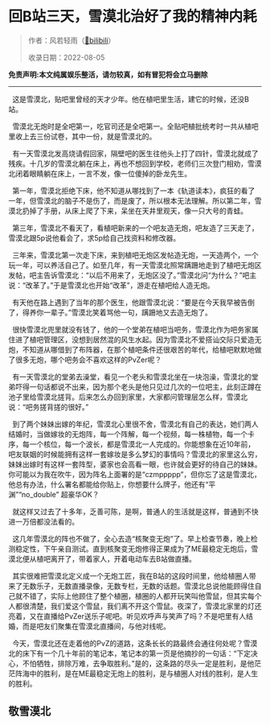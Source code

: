 # 回B站三天，雪漠北治好了我的精神内耗

> 作者：风若轻雨（[🔗bilibili](https://www.bilibili.com/read/cv17898916)）
>
> 收录日期：2022-08-05

**免责声明:本文纯属娱乐整活，请勿较真，如有冒犯将会立马删除**

---
  这是雪漠北，贴吧里曾经的天才少年。他在植吧里生活，建它的时候，还没B站。

  雪漠北无炮时是全吧第一，吃官司还是全吧第一。全贴吧植批统考时一共从植吧里收上去三份试卷，其中一份，就是雪漠北的。

  有一天雪漠北发高烧请假回家，隔壁吧的医生往他头上打了四针，雪漠北就成了残疾。十几岁的雪漠北躺在床上，再也不想回到学校，老师们三次登门相劝，雪漠北闭着眼睛躺在床上，一言不发，像一位傻掉的卧龙先生。

  第一年，雪漠北拒绝下床，他不知道从哪找到了一本《轨道读本》，疯狂的看了一年，但雪漠北的脑子不是伤了，而是废了，所以根本无法理解。所以第二年，雪漠北扔掉了手册，从床上爬了下来，呆坐在天井里观天，像一只大号的青蛙。

  第三年，雪漠北不看天了，看植吧新来的一个吧友造无炮，吧友造了三天走了，雪漠北跟5p说他看会了，求5p给自己找资料和修改器。

  三年来，雪漠北第一次走下床，来到植吧无炮区发帖造无炮，一天造两个，一个玩一年，可以养活自己了。如至几年，有一天雪漠北照常蹒跚地走到了植吧无炮区发帖，吧主告诉雪漠北：“以后不用来了，无炮区没了。”雪漠北问“为什么？”吧主说：“改革了。”于是雪漠北也开始“改革”，游走在植吧给人造无炮。

  有天他在路上遇到了当年的那个医生，他跟雪漠北说：“要是在今天我早被告倒了，得养你一辈子。”雪漠北笑着骂他一句，蹒跚地又去造无炮了。

  很快雪漠北兜里就没有钱了，他的一个堂弟在植吧当吧务，雪漠北作为吧务家属住进了植吧管理区，没想到居然混的风生水起。因为雪漠北不爱搭讪交际只爱造无炮，不知道从哪借到了布阵器，在那个植吧条件还很艰苦的年代，给植吧默默地做了很多无炮，哪个吧务会不喜欢这样的PvZer呢？

  有一天雪漠北的堂弟去澡堂，看见一个老头和雪漠北坐在一块泡澡，雪漠北的堂弟吓得一句话都说不出来，因为那个老头是他只见过几次的一位吧主，此刻正蹲在池子里给雪漠北搓背。后来怎么办回到家里，大家都问管理层怎么样，雪漠北说：“吧务搓背搓的很好。”

  到了两个妹妹出嫁的年纪，雪漠北心里很不舍，雪漠北有自己的表达，她们两人结婚时，当做嫁妆的无炮阵，每一个阵解，每一个视频，每一株植物，每一个卡序，每一个核位，每一个波长，都是雪漠北一人完成的。你能想象在近10年前，吧友联姻的时候能拥有这样一套嫁妆是多么梦幻的事情吗？雪漠北的家里这么穷，妹妹出嫁时有这样一套阵型，婆家也会高看一眼，也许就会更好的待自己的妹妹。你可能以为我在吹牛，因为阵名上面署的是“czmppppp”，但你忘了这是雪漠北，他总有办法，什么署名都能给你贴上，你想要什么牌子，他还有“平渊”“no_double” 超豪华OK？

  就这样又过去了十多年，乏善可陈，是啊，普通人的生活就是这样，普通到不快进一万倍都没法看的。

  这几年雪漠北的阵也不做了，全心去造“核聚变无炮”了。早上检查节奏，晚上检测稳定性，下午亲自测试。直到核聚变无炮修得正果成为了ME最稳定无炮后，雪漠北便从植吧离开了，带着家人，开着电动车去B站做直播。

  其实很难把雪漠北定义成一个无炮工匠，我在B站的这段时间里，他给植圈人带来了无数乐子，无数直播录像，无数专栏，无数的话题。雪漠北总说他能顾得住自己就不错了，实际上他顾住了整个植圈，植圈的人都开玩笑叫他雪鼠，但其实每个人都很清楚，我们爱这个雪鼠，我们离不开这个雪鼠。夜深了，雪漠北家里的灯还亮着，又在直播给PvZer送乐子呢吧。听见欢呼声与笑声了吗？不是吧里有人结婚，而是吧友们聚集在雪漠北直播间，与他对线呢。

  今天，雪漠北还在走着他的PvZ的道路，这条长长的路最终会通往何处呢？雪漠北的床下有一个几十年前的笔记本，笔记本的第一页是他摘抄的一句话：“下定决心，不怕牺牲，排除万难，去争取胜利。”是的，这条路的尽头一定是胜利，是他茫茫阵海中的胜利，是在ME最稳定无炮上的胜利，是与植圈人对线的胜利，是人生的胜利。

## 敬雪漠北